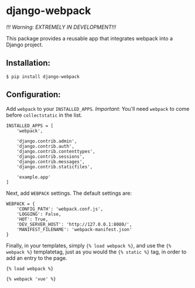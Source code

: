 # django-webpack

*!!! Warning: EXTREMELY IN DEVELOPMENT!!!*

This package provides a reusable app that integrates webpack into a Django project.

## Installation:

    $ pip install django-webpack

## Configuration:

Add `webpack` to your `INSTALLED_APPS`. *Important:* You'll need `webpack` to come before `collectstatic` in the list.

    INSTALLED_APPS = [
        'webpack',

        'django.contrib.admin',
        'django.contrib.auth',
        'django.contrib.contenttypes',
        'django.contrib.sessions',
        'django.contrib.messages',
        'django.contrib.staticfiles',

        'example.app'
    ]

Next, add `WEBPACK` settings. The default settings are:

    WEBPACK = {
        'CONFIG_PATH': 'webpack.conf.js',
        'LOGGING': False,
        'HOT': True,
        'DEV_SERVER_HOST': 'http://127.0.0.1:8080/',
        'MANIFEST_FILENAME': 'webpack-manifest.json'
    }

Finally, in your templates, simply `{% load webpack %}`, and use the `{% webpack %}` templatetag, just as you would the `{% static %}` tag, in order to add an entry to the page.

    {% load webpack %}

    {% webpack 'vue' %}
